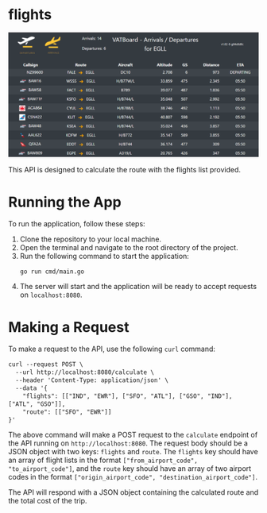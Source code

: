 # flights
![flights.gif](.github/images/flights.gif)

This API is designed to calculate the route with the flights list provided.

# Running the App

To run the application, follow these steps:
1. Clone the repository to your local machine.
2. Open the terminal and navigate to the root directory of the project.
3. Run the following command to start the application:
   ```shell
   go run cmd/main.go
   ```
4. The server will start and the application will be ready to accept requests on `localhost:8080`.

# Making a Request

To make a request to the API, use the following `curl` command:
```shell
curl --request POST \
  --url http://localhost:8080/calculate \
  --header 'Content-Type: application/json' \
  --data '{
	"flights": [["IND", "EWR"], ["SFO", "ATL"], ["GSO", "IND"], ["ATL", "GSO"]],
	"route": [["SFO", "EWR"]]
}'
```
The above command will make a POST request to the `calculate` endpoint of the API running on `http://localhost:8080`. The request body should be a JSON object with two keys: `flights` and `route`. The `flights` key should have an array of flight lists in the format `["from_airport_code", "to_airport_code"]`, and the `route` key should have an array of two airport codes in the format `["origin_airport_code", "destination_airport_code"]`.

The API will respond with a JSON object containing the calculated route and the total cost of the trip.